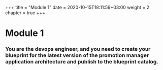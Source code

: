 +++
title = "Module 1"
date = 2020-10-15T18:11:59+03:00
weight = 2
chapter = true
+++

# Module 1

### You are the devops engineer, and you need to create your blueprint for the latest version of the promotion manager application architecture and publish to the blueprint catalog.
